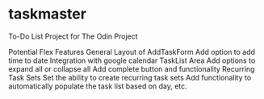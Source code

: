 # taskmaster

To-Do List Project for The Odin Project

Potential Flex Features
  General
      Layout of AddTaskForm
      Add option to add time to date
      Integration with google calendar
  TaskList Area
      Add options to expand all or collapse all
      Add complete button and functionality
  Recurring Task Sets
      Set the ability to create recurring task sets
      Add functionality to automatically populate the task list based on day, etc.